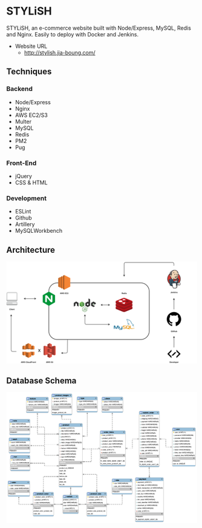 # STYLiSH

STYLiSH, an e-commerce website built with Node/Express, MySQL, Redis and Nginx. Easily to deploy with Docker and Jenkins.

* Website URL
  * http://stylish.jia-boung.com/

## Techniques

### Backend

* Node/Express
* Nginx
* AWS EC2/S3
* Multer
* MySQL
* Redis
* PM2
* Pug

### Front-End

* jQuery
* CSS & HTML

### Development

* ESLint
* Github
* Artillery
* MySQLWorkbench

## Architecture

![Architecture](./app/public/demo/stylish_architecture.png)

## Database Schema

![Schema](./app/public/demo/stylish_schema.png)

